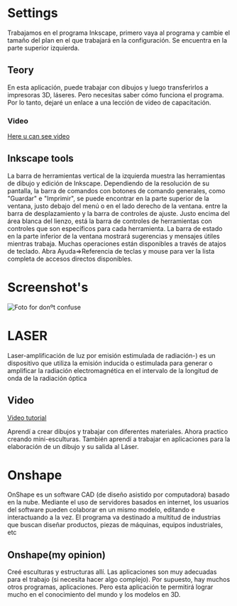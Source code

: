 # Settings

Trabajamos en el programa Inkscape, primero vaya al programa y cambie el tamaño del plan en el que trabajará en la configuración. Se encuentra en la parte superior izquierda.

## Teory

En esta aplicación, puede trabajar con dibujos y luego transferirlos a impresoras 3D, láseres. Pero necesitas saber cómo funciona el programa. Por lo tanto, dejaré un enlace a una lección de video de capacitación.

### Video

[Here u can see video](https://www.youtube.com/watch?v=8f011wdiW7g)

## Inkscape tools

La barra de herramientas vertical de la izquierda muestra las herramientas de dibujo y edición de Inkscape. Dependiendo de la resolución de su pantalla, la barra de comandos con botones de comando generales, como "Guardar" e "Imprimir", se puede encontrar en la parte superior de la ventana, justo debajo del menú o en el lado derecho de la ventana. entre la barra de desplazamiento y la barra de controles de ajuste. Justo encima del área blanca del lienzo, está la barra de controles de herramientas con controles que son específicos para cada herramienta. La barra de estado en la parte inferior de la ventana mostrará sugerencias y mensajes útiles mientras trabaja.
Muchas operaciones están disponibles a través de atajos de teclado. Abra Ayuda⇒Referencia de teclas y mouse para ver la lista completa de accesos directos disponibles.

# Screenshot's

![Foto for donºt confuse](https://user-images.githubusercontent.com/90753194/153378321-b32b6fb6-f923-478e-8c42-d23315f315fd.png)

# LASER

Laser-amplificación de luz por emisión estimulada de radiación-) es un dispositivo que utiliza la emisión inducida o estimulada para generar o amplificar la radiación electromagnética en el intervalo de la longitud de onda de la radiación óptica

## Video 

[Video tutorial](https://www.youtube.com/watch?v=Ci89h4qoXkc)

Aprendí a crear dibujos y trabajar con diferentes materiales. Ahora practico creando mini-esculturas. También aprendí a trabajar en aplicaciones para la elaboración de un dibujo y su salida al Láser.

# Onshape 

OnShape es un software CAD (de diseño asistido por computadora) basado en la nube. Mediante el uso de servidores basados en internet, los usuarios del software pueden colaborar en un mismo modelo, editando e interactuando a la vez. El programa va destinado a multitud de industrias que buscan diseñar productos, piezas de máquinas, equipos industriales, etc

## Onshape(my opinion)
Creé esculturas y estructuras allí. Las aplicaciones son muy adecuadas para el trabajo (si necesita hacer algo complejo). Por supuesto, hay muchos otros programas, aplicaciones. Pero esta aplicación te permitirá lograr mucho en el conocimiento del mundo y los modelos en 3D.
